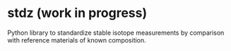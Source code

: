 # stdz (work in progress)

Python library to standardize stable isotope measurements by comparison with reference materials of known composition.
